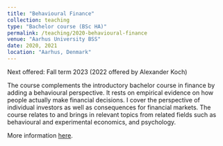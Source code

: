 ```yaml
---
title: "Behavioural Finance"
collection: teaching
type: "Bachelor course (BSc HA)"
permalink: /teaching/2020-behavioural-finance
venue: "Aarhus University BSS"
date: 2020, 2021
location: "Aarhus, Denmark"
---
```


Next offered: Fall term 2023 (2022 offered by Alexander Koch)

The course complements the introductory bachelor course in finance by adding a behavioural perspective. It rests on empirical evidence on how people actually make financial decisions. I cover the perspective of individual investors as well as consequences for financial markets. The course relates to and brings in relevant topics from related fields such as behavioural and experimental economics, and psychology.

More information <a href="https://kursuskatalog.au.dk/en/course/105986/Behavioural-Finance">here</a>.
